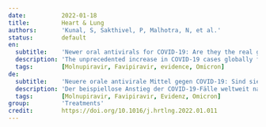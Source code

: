 ```yaml
---
date:          2022-01-18
title:         Heart & Lung
authors:       'Kunal, S, Sakthivel, P, Malhotra, N, et al.'
status:        default
en:
  subtitle:    'Newer oral antivirals for COVID-19: Are they the real game changer?'
  description: 'The unprecedented increase in COVID-19 cases globally following the emergence of novel variants such as Delta and Omicron has led to a focus on the concept of “Hit early, Hit hard” to prevent the progression of mild/moderate illness by accelerating viral clearance into a more severe one. Remdesivir, the only FDA approved antiviral against COVID-19, has its own limitations necessitating hospital visit. Similarly, monoclonal antibodies are plagued by its high cost, limited availability and need for a hospital-based administration. Owing to the urgent need for treatment of critically ill COVID-19 patients, research on drugs for use in the outpatient setting has understandably lagged behind. Given it seems likely that COVID-19 will become endemic, research should focus on identifying safe, affordable, and globally accessible oral drugs for treatment. This letter tends to address the rationale, unmet need, scientific evidence and the associated controversies surrounding the novel oral antiviral therapies in COVID-19 treatment.'
  tags:        [Molnupiravir, Favipiravir, evidence, Omicron]
de:
  subtitle:    'Neuere orale antivirale Mittel gegen COVID-19: Sind sie der wahre Game Changer?'
  description: 'Der beispiellose Anstieg der COVID-19-Fälle weltweit nach dem Auftreten neuer Varianten wie Delta und Omicron hat dazu geführt, dass man sich auf das Konzept "Früh zuschlagen, hart zuschlagen" konzentriert, um das Fortschreiten einer leichten/mittelschweren Erkrankung zu verhindern, indem man die Virusbeseitigung zu einer schwereren Erkrankung beschleunigt. Remdesivir, das einzige von der FDA zugelassene Virostatikum gegen COVID-19, hat seine eigenen Einschränkungen, die einen Krankenhausaufenthalt erforderlich machen. Ähnlich verhält es sich mit monoklonalen Antikörpern, deren hohe Kosten, begrenzte Verfügbarkeit und die Notwendigkeit einer Verabreichung im Krankenhaus ein Problem darstellen. Angesichts des dringenden Bedarfs an der Behandlung schwerkranker COVID-19-Patienten hat sich die Forschung an Medikamenten für den ambulanten Einsatz verständlicherweise verzögert. Da es wahrscheinlich ist, dass COVID-19 endemisch werden wird, sollte sich die Forschung darauf konzentrieren, sichere, erschwingliche und weltweit zugängliche orale Medikamente für die Behandlung zu finden. Dieses Schreiben befasst sich mit den Gründen, dem ungedeckten Bedarf, den wissenschaftlichen Erkenntnissen und den damit verbundenen Kontroversen im Zusammenhang mit den neuen oralen antiviralen Therapien für die COVID-19-Behandlung.' 
  tags:        [Molnupiravir, Favipiravir, Evidenz, Omicron]
group:         'Treatments'
credit:        https://doi.org/10.1016/j.hrtlng.2022.01.011
---
```

